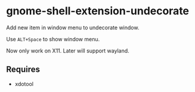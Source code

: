# gnome-shell-extension-undecorate

Add new item in window menu to undecorate window.

Use `ALT+Space` to show window menu.

Now only work on X11. Later will support wayland.


## Requires

* xdotool
